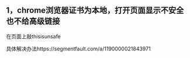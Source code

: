 ## 1，chrome浏览器证书为本地，打开页面显示不安全也不给高级链接

在页面上敲thisisunsafe

具体解决办法https://segmentfault.com/a/1190000021843971

